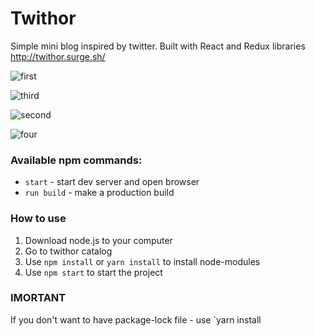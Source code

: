 # Twithor

Simple mini blog inspired by twitter. Built with React and Redux libraries http://twithor.surge.sh/

![first](https://i.imgur.com/vykykvk.png)

![third](https://i.imgur.com/clMzk8Z.png)

![second](https://i.imgur.com/tDfJdPB.png)

![four](https://i.imgur.com/3UEUpev.png)


### Available npm commands:

- `start` - start dev server and open browser
- `run build` - make a production build

### How to use

1.  Download node.js to your computer
2.  Go to twithor catalog
3.  Use `npm install` or `yarn install` to install node-modules
4.  Use `npm start` to start the project

### IMORTANT

If you don't want to have package-lock file - use `yarn install
